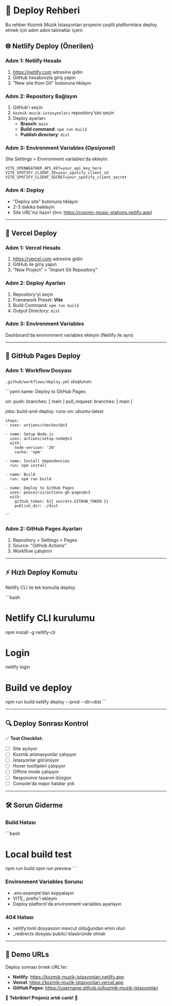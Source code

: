 # 🚀 Deploy Rehberi

Bu rehber Kozmik Müzik İstasyonları projesini çeşitli platformlara deploy etmek için adım adım talimatlar içerir.

## 🌐 Netlify Deploy (Önerilen)

### Adım 1: Netlify Hesabı
1. https://netlify.com adresine gidin
2. GitHub hesabınızla giriş yapın
3. "New site from Git" butonuna tıklayın

### Adım 2: Repository Bağlayın
1. GitHub'ı seçin
2. `kozmik-muzik-istasyonlari` repository'sini seçin
3. Deploy ayarları:
   - **Branch**: `main`
   - **Build command**: `npm run build`
   - **Publish directory**: `dist`

### Adım 3: Environment Variables (Opsiyonel)
Site Settings > Environment variables'da ekleyin:
```
VITE_OPENWEATHER_API_KEY=your_api_key_here
VITE_SPOTIFY_CLIENT_ID=your_spotify_client_id
VITE_SPOTIFY_CLIENT_SECRET=your_spotify_client_secret
```

### Adım 4: Deploy
- "Deploy site" butonuna tıklayın
- 2-3 dakika bekleyin
- Site URL'niz hazır! (örn: https://cosmic-music-stations.netlify.app)

---

## 🔧 Vercel Deploy

### Adım 1: Vercel Hesabı
1. https://vercel.com adresine gidin
2. GitHub ile giriş yapın
3. "New Project" > "Import Git Repository"

### Adım 2: Deploy Ayarları
1. Repository'yi seçin
2. Framework Preset: **Vite**
3. Build Command: `npm run build`
4. Output Directory: `dist`

### Adım 3: Environment Variables
Dashboard'da environment variables ekleyin (Netlify ile aynı)

---

## 📄 GitHub Pages Deploy

### Adım 1: Workflow Dosyası
`.github/workflows/deploy.yml` oluşturun:

\`\`\`yaml
name: Deploy to GitHub Pages

on:
  push:
    branches: [ main ]
  pull_request:
    branches: [ main ]

jobs:
  build-and-deploy:
    runs-on: ubuntu-latest
    
    steps:
    - uses: actions/checkout@v3
    
    - name: Setup Node.js
      uses: actions/setup-node@v3
      with:
        node-version: '20'
        cache: 'npm'
    
    - name: Install dependencies
      run: npm install
    
    - name: Build
      run: npm run build
    
    - name: Deploy to GitHub Pages
      uses: peaceiris/actions-gh-pages@v3
      with:
        github_token: ${{ secrets.GITHUB_TOKEN }}
        publish_dir: ./dist
\`\`\`

### Adım 2: GitHub Pages Ayarları
1. Repository > Settings > Pages
2. Source: "GitHub Actions"
3. Workflow çalıştırın

---

## ⚡ Hızlı Deploy Komutu

Netlify CLI ile tek komutla deploy:

\`\`\`bash
# Netlify CLI kurulumu
npm install -g netlify-cli

# Login
netlify login

# Build ve deploy
npm run build
netlify deploy --prod --dir=dist
\`\`\`

---

## 🔍 Deploy Sonrası Kontrol

✅ **Test Checklist:**
- [ ] Site açılıyor
- [ ] Kozmik animasyonlar çalışıyor
- [ ] İstasyonlar görünüyor
- [ ] Hover tooltipleri çalışıyor
- [ ] Offline mode çalışıyor
- [ ] Responsive tasarım düzgün
- [ ] Console'da major hatalar yok

---

## 🛠️ Sorun Giderme

### Build Hatası
\`\`\`bash
# Local build test
npm run build
npm run preview
\`\`\`

### Environment Variables Sorunu
- .env.example'dan kopyalayın
- VITE_ prefix'i ekleyin
- Deploy platform'da environment variables ayarlayın

### 404 Hatası
- netlify.toml dosyasının mevcut olduğundan emin olun
- _redirects dosyası public/ klasöründe olmalı

---

## 🌟 Demo URLs

Deploy sonrası örnek URL'ler:
- **Netlify**: https://kozmik-muzik-istasyonlari.netlify.app
- **Vercel**: https://kozmik-muzik-istasyonlari.vercel.app
- **GitHub Pages**: https://username.github.io/kozmik-muzik-istasyonlari

🎉 **Tebrikler! Projeniz artık canlı!** 🚀
